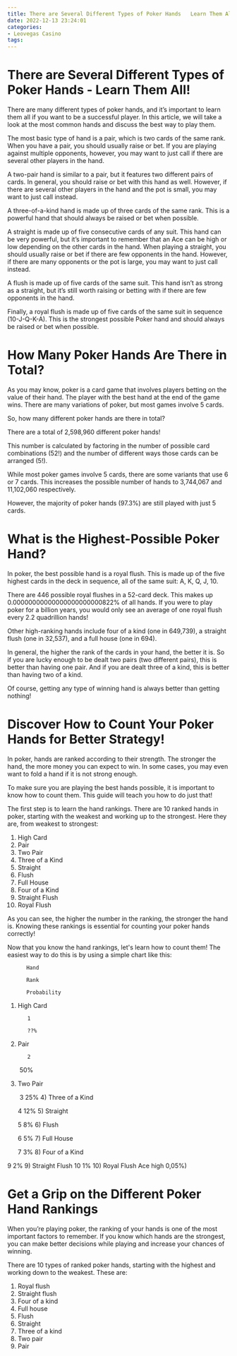 ```yaml
---
title: There are Several Different Types of Poker Hands   Learn Them All!
date: 2022-12-13 23:24:01
categories:
- Leovegas Casino
tags:
---
```



#  There are Several Different Types of Poker Hands - Learn Them All!

There are many different types of poker hands, and it’s important to learn them all if you want to be a successful player. In this article, we will take a look at the most common hands and discuss the best way to play them.

The most basic type of hand is a pair, which is two cards of the same rank. When you have a pair, you should usually raise or bet. If you are playing against multiple opponents, however, you may want to just call if there are several other players in the hand.

A two-pair hand is similar to a pair, but it features two different pairs of cards. In general, you should raise or bet with this hand as well. However, if there are several other players in the hand and the pot is small, you may want to just call instead.

A three-of-a-kind hand is made up of three cards of the same rank. This is a powerful hand that should always be raised or bet when possible.

A straight is made up of five consecutive cards of any suit. This hand can be very powerful, but it’s important to remember that an Ace can be high or low depending on the other cards in the hand. When playing a straight, you should usually raise or bet if there are few opponents in the hand. However, if there are many opponents or the pot is large, you may want to just call instead.

A flush is made up of five cards of the same suit. This hand isn’t as strong as a straight, but it’s still worth raising or betting with if there are few opponents in the hand.

Finally, a royal flush is made up of five cards of the same suit in sequence (10-J-Q-K-A). This is the strongest possible Poker hand and should always be raised or bet when possible.

#  How Many Poker Hands Are There in Total?

As you may know, poker is a card game that involves players betting on the value of their hand. The player with the best hand at the end of the game wins. There are many variations of poker, but most games involve 5 cards.

So, how many different poker hands are there in total?

There are a total of 2,598,960 different poker hands!

This number is calculated by factoring in the number of possible card combinations (52!) and the number of different ways those cards can be arranged (5!).

While most poker games involve 5 cards, there are some variants that use 6 or 7 cards. This increases the possible number of hands to 3,744,067 and 11,102,060 respectively.

However, the majority of poker hands (97.3%) are still played with just 5 cards.

#  What is the Highest-Possible Poker Hand?

In poker, the best possible hand is a royal flush. This is made up of the five highest cards in the deck in sequence, all of the same suit: A, K, Q, J, 10.

There are 446 possible royal flushes in a 52-card deck. This makes up 0.00000000000000000000000822% of all hands. If you were to play poker for a billion years, you would only see an average of one royal flush every 2.2 quadrillion hands!

Other high-ranking hands include four of a kind (one in 649,739), a straight flush (one in 32,537), and a full house (one in 694).

In general, the higher the rank of the cards in your hand, the better it is. So if you are lucky enough to be dealt two pairs (two different pairs), this is better than having one pair. And if you are dealt three of a kind, this is better than having two of a kind.

Of course, getting any type of winning hand is always better than getting nothing!

#  Discover How to Count Your Poker Hands for Better Strategy!

In poker, hands are ranked according to their strength. The stronger the hand, the more money you can expect to win. In some cases, you may even want to fold a hand if it is not strong enough.

To make sure you are playing the best hands possible, it is important to know how to count them. This guide will teach you how to do just that!

The first step is to learn the hand rankings. There are 10 ranked hands in poker, starting with the weakest and working up to the strongest. Here they are, from weakest to strongest:

1. High Card
2. Pair
3. Two Pair
4. Three of a Kind
5. Straight
6. Flush
7. Full House
8. Four of a Kind
9. Straight Flush 
10. Royal Flush

As you can see, the higher the number in the ranking, the stronger the hand is. Knowing these rankings is essential for counting your poker hands correctly!

Now that you know the hand rankings, let's learn how to count them! The easiest way to do this is by using a simple chart like this:



	 	  Hand

	 	  Rank

	 	  Probability

1) High Card

	 	  1

	 	  ??%

2) Pair

	 	  2

	  50%

3) Two Pair

	  3
25% 4) Three of a Kind

	 4 12% 5) Straight

	 5 8% 6) Flush

	 6 5% 7) Full House

	 7 3% 8) Four of a Kind

 9 2% 9) Straight Flush 10 1% 10) Royal Flush Ace high 0,05%)

#  Get a Grip on the Different Poker Hand Rankings

When you’re playing poker, the ranking of your hands is one of the most important factors to remember. If you know which hands are the strongest, you can make better decisions while playing and increase your chances of winning.

There are 10 types of ranked poker hands, starting with the highest and working down to the weakest. These are:

1. Royal flush
2. Straight flush
3. Four of a kind
4. Full house
5. Flush
6. Straight
7. Three of a kind
8. Two pair
9. Pair